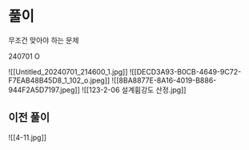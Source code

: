 # 풀이
무조건 맞아야 하는 문제


240701 O


![[Untitled_20240701_214600_1.jpg]]
![[DECD3A93-B0CB-4649-9C72-F7EAB48B45D8_1_102_o.jpeg]]
![[8BA8877E-8A16-4019-B886-944F2A5D7197.jpeg]]
![[123-2-06 설계휨강도 산정.jpg]]

## 이전 풀이
![[4-11.jpg]]